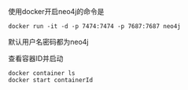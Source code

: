 使用docker开启neo4j的命令是
```
docker run -it -d -p 7474:7474 -p 7687:7687 neo4j
```
默认用户名密码都为neo4j

查看容器ID并启动
```
docker container ls
docker start containerId
```
